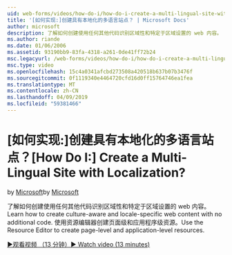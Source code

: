 ```yaml
---
uid: web-forms/videos/how-do-i/how-do-i-create-a-multi-lingual-site-with-localization
title: '[如何实现:]创建具有本地化的多语言站点？ | Microsoft Docs'
author: microsoft
description: 了解如何创建使用任何其他代码识别区域性和特定于区域设置的 web 内容。 使用资源编辑器创建页面级和应用程序级别...
ms.author: riande
ms.date: 01/06/2006
ms.assetid: 93190bb9-83fa-4318-a261-0de41ff72b24
msc.legacyurl: /web-forms/videos/how-do-i/how-do-i-create-a-multi-lingual-site-with-localization
msc.type: video
ms.openlocfilehash: 15c4a0341afcbd273508a420518b637b07b3476f
ms.sourcegitcommit: 0f1119340e4464720cfd16d0ff15764746ea1fea
ms.translationtype: MT
ms.contentlocale: zh-CN
ms.lasthandoff: 04/09/2019
ms.locfileid: "59381466"
---
```

# <a name="how-do-i-create-a-multi-lingual-site-with-localization"></a><span data-ttu-id="9d66f-105">[如何实现:]创建具有本地化的多语言站点？</span><span class="sxs-lookup"><span data-stu-id="9d66f-105">[How Do I:] Create a Multi-Lingual Site with Localization?</span></span>

<span data-ttu-id="9d66f-106">by [Microsoft](https://github.com/microsoft)</span><span class="sxs-lookup"><span data-stu-id="9d66f-106">by [Microsoft](https://github.com/microsoft)</span></span>

<span data-ttu-id="9d66f-107">了解如何创建使用任何其他代码识别区域性和特定于区域设置的 web 内容。</span><span class="sxs-lookup"><span data-stu-id="9d66f-107">Learn how to create culture-aware and locale-specific web content with no additional code.</span></span> <span data-ttu-id="9d66f-108">使用资源编辑器创建页面级和应用程序级资源。</span><span class="sxs-lookup"><span data-stu-id="9d66f-108">Use the Resource Editor to create page-level and application-level resources.</span></span>

[<span data-ttu-id="9d66f-109">&#9654;观看视频 （13 分钟）</span><span class="sxs-lookup"><span data-stu-id="9d66f-109">&#9654; Watch video (13 minutes)</span></span>](https://channel9.msdn.com/Blogs/ASP-NET-Site-Videos/how-do-i-create-a-multi-lingual-site-with-localization)
